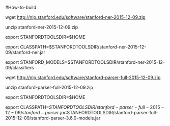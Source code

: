 #How-to-build

wget http://nlp.stanford.edu/software/stanford-ner-2015-12-09.zip

unzip stanford-ner-2015-12-09.zip

export STANFORDTOOLSDIR=$HOME

export CLASSPATH=$STANFORDTOOLSDIR/stanford-ner-2015-12-09/stanford-ner.jar

export STANFORD_MODELS=$STANFORDTOOLSDIR/stanford-ner-2015-12-09/classifiers

wget http://nlp.stanford.edu/software/stanford-parser-full-2015-12-09.zip

unzip stanford-parser-full-2015-12-09.zip

export STANFORDTOOLSDIR=$HOME

export CLASSPATH=$STANFORDTOOLSDIR/stanford-parser-full-2015-12-09/stanford-parser.jar:$STANFORDTOOLSDIR/stanford-parser-full-2015-12-09/stanford-parser-3.6.0-models.jar
